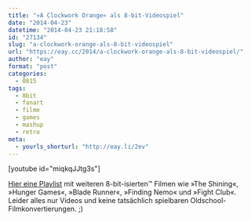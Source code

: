 ```yaml
---
title: "»A Clockwork Orange« als 8-bit-Videospiel"
date: "2014-04-23"
datetime: "2014-04-23 21:18:58"
id: "27134"
slug: "a-clockwork-orange-als-8-bit-videospiel"
url: "https://eay.cc/2014/a-clockwork-orange-als-8-bit-videospiel/"
author: "eay"
format: "post"
categories:
  - 0815
tags:
  - 8bit
  - fanart
  - filme
  - games
  - mashup
  - retro
meta:
  - yourls_shorturl: "http://eay.li/2ev"
---
```


\[youtube id="miqkqJJtg3s"\]

[Hier eine Playlist](http://youtube.com/playlist?list=PL1AXWu-gGX6LNsfQ-KkeGPxL76CFONTom) mit weiteren 8-bit-isierten™ Filmen wie »The Shining«, »Hunger Games«, »Blade Runner«, »Finding Nemo« und »Fight Club«. Leider alles nur Videos und keine tatsächlich spielbaren Oldschool-Filmkonvertierungen. ;)
